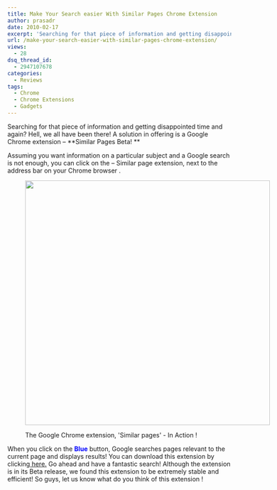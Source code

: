 ```yaml
---
title: Make Your Search easier With Similar Pages Chrome Extension
author: prasadr
date: 2010-02-17
excerpt: 'Searching for that piece of information and getting disappointed time and again? Hell, we all have been there! A solution in offering is a Google Chrome extension - Similar Pages Beta!'
url: /make-your-search-easier-with-similar-pages-chrome-extension/
views:
  - 28
dsq_thread_id:
  - 2947107678
categories:
  - Reviews
tags:
  - Chrome
  - Chrome Extensions
  - Gadgets
---
```

Searching for that piece of information and getting disappointed time and again? Hell, we all have been there! A solution in offering is a Google Chrome extension &#8211; **Similar Pages Beta! **

Assuming you want information on a particular subject and a Google search is not enough, you can click on the &#8211; Similar page extension, next to the address bar on your Chrome browser .<figure id="attachment_20349" style="width: 551px;" class="wp-caption aligncenter">

<img class="size-full wp-image-20349" title="4" src="http://cdn.devilsworkshop.org/files/2010/02/4.jpg" alt="" width="551" height="551" /><figcaption class="wp-caption-text">The Google Chrome extension, 'Similar pages' - In Action ! </figcaption></figure> 

When you click on the <span style="color: #0000ff"><strong>Blue</strong></span> button, Google searches pages relevant to the current page and displays results! You can download this extension by clicking<a href="https://chrome.google.com/extensions/detail/pjnfggphgdjblhfjaphkjhfpiiekbbej" onclick="_gaq.push(['_trackEvent', 'outbound-article', 'https://chrome.google.com/extensions/detail/pjnfggphgdjblhfjaphkjhfpiiekbbej', ' here.']);" target="_blank"> here.</a> Go ahead and have a fantastic search! Although the extension is in its Beta release, we found this extension to be extremely stable and efficient! So guys, let us know what do you think of this extension !

